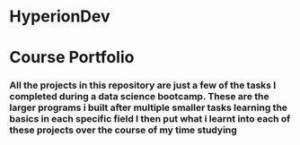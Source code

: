 # HyperionDev
# Course Portfolio
### All the projects in this repository are just a few of the tasks I completed during a data science bootcamp. These are the larger programs i built after multiple smaller tasks learning the basics in each specific field I then put what i learnt into each of these projects over the course of my time studying ###
